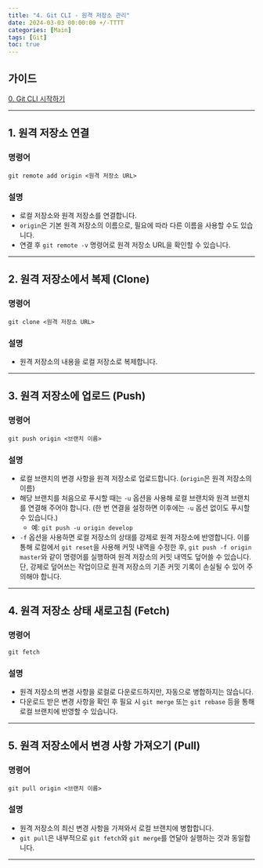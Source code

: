 ```yaml
---
title: "4. Git CLI - 원격 저장소 관리"
date: 2024-03-03 00:00:00 +/-TTTT
categories: [Main]
tags: [Git]
toc: true
---
```


## 가이드

[0. Git CLI 시작하기](../git-cli-00)

---

## 1. 원격 저장소 연결

### 명령어

```shell
git remote add origin <원격 저장소 URL>
```

### 설명

- 로컬 저장소와 원격 저장소를 연결합니다.
- `origin`은 기본 원격 저장소의 이름으로, 필요에 따라 다른 이름을 사용할 수도 있습니다.
- 연결 후 `git remote -v` 명령어로 원격 저장소 URL을 확인할 수 있습니다.

---

## 2. 원격 저장소에서 복제 (Clone)

### 명령어

```shell
git clone <원격 저장소 URL>
```

### 설명

- 원격 저장소의 내용을 로컬 저장소로 복제합니다.

---

## 3. 원격 저장소에 업로드 (Push)

### 명령어

```shell
git push origin <브랜치 이름>
```

### 설명

- 로컬 브랜치의 변경 사항을 원격 저장소로 업로드합니다. (`origin`은 원격 저장소의 이름)
- 해당 브랜치를 처음으로 푸시할 때는 `-u` 옵션을 사용해 로컬 브랜치와 원격 브랜치를 연결해 주어야 합니다. (한 번 연결을 설정하면 이후에는 `-u` 옵션 없이도 푸시할 수 있습니다.)
	- 예: `git push -u origin develop`
- `-f` 옵션을 사용하면 로컬 저장소의 상태를 강제로 원격 저장소에 반영합니다. 이를 통해 로컬에서 `git reset`을 사용해 커밋 내역을 수정한 후, `git push -f origin master`와 같이 명령어를 실행하여 원격 저장소의 커밋 내역도 덮어쓸 수 있습니다. 단, 강제로 덮어쓰는 작업이므로 원격 저장소의 기존 커밋 기록이 손실될 수 있어 주의해야 합니다.

---

## 4. 원격 저장소 상태 새로고침 (Fetch)

### 명령어

```shell
git fetch
```

### 설명

- 원격 저장소의 변경 사항을 로컬로 다운로드하지만, 자동으로 병합하지는 않습니다.
- 다운로드 받은 변경 사항을 확인 후 필요 시 `git merge` 또는 `git rebase` 등을 통해 로컬 브랜치에 반영할 수 있습니다.

---

## 5. 원격 저장소에서 변경 사항 가져오기 (Pull)

### 명령어

```shell
git pull origin <브랜치 이름>
```

### 설명

- 원격 저장소의 최신 변경 사항을 가져와서 로컬 브랜치에 병합합니다.
- `git pull`은 내부적으로 `git fetch`와 `git merge`를 연달아 실행하는 것과 동일합니다.

---
